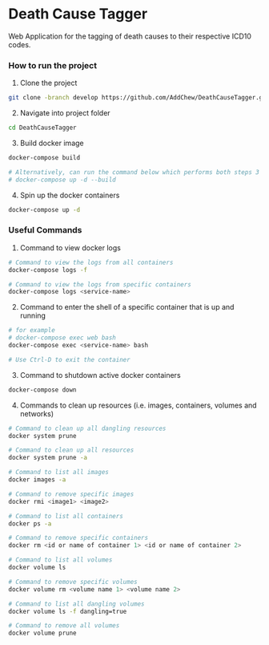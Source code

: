 # Death Cause Tagger

Web Application for the tagging of death causes to their respective ICD10 codes.

### How to run the project

1. Clone the project
```sh
git clone -branch develop https://github.com/AddChew/DeathCauseTagger.git
```

2. Navigate into project folder
```sh
cd DeathCauseTagger
```

3. Build docker image
```sh
docker-compose build

# Alternatively, can run the command below which performs both steps 3 and 4.
# docker-compose up -d --build
```

4. Spin up the docker containers
```sh
docker-compose up -d
```

### Useful Commands

1. Command to view docker logs
```sh
# Command to view the logs from all containers
docker-compose logs -f

# Command to view the logs from specific containers
docker-compose logs <service-name>
```

2. Command to enter the shell of a specific container that is up and running
```sh
# for example
# docker-compose exec web bash
docker-compose exec <service-name> bash

# Use Ctrl-D to exit the container
```

3. Command to shutdown active docker containers
```sh
docker-compose down
```

4. Commands to clean up resources (i.e. images, containers, volumes and networks)
```sh
# Command to clean up all dangling resources
docker system prune

# Command to clean up all resources
docker system prune -a

# Command to list all images
docker images -a

# Command to remove specific images
docker rmi <image1> <image2>

# Command to list all containers
docker ps -a

# Command to remove specific containers
docker rm <id or name of container 1> <id or name of container 2>

# Command to list all volumes
docker volume ls

# Command to remove specific volumes
docker volume rm <volume name 1> <volume name 2>

# Command to list all dangling volumes
docker volume ls -f dangling=true

# Command to remove all volumes
docker volume prune
```